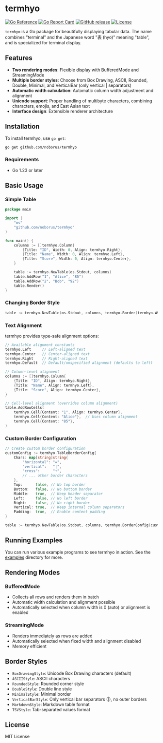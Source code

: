 # termhyo

[![Go Reference](https://pkg.go.dev/badge/github.com/noborus/termhyo.svg)](https://pkg.go.dev/github.com/noborus/termhyo)
[![Go Report Card](https://goreportcard.com/badge/github.com/noborus/termhyo)](https://goreportcard.com/report/github.com/noborus/termhyo)
[![GitHub release](https://img.shields.io/github/release/noborus/termhyo.svg)](https://github.com/noborus/termhyo/releases)
[![License](https://img.shields.io/github/license/noborus/termhyo.svg)](LICENSE)

`termhyo` is a Go package for beautifully displaying tabular data. The name combines "terminal" and the Japanese word "表 (hyo)" meaning "table", and is specialized for terminal display.

## Features

- **Two rendering modes**: Flexible display with BufferedMode and StreamingMode
- **Multiple border styles**: Choose from Box Drawing, ASCII, Rounded, Double, Minimal, and VerticalBar (only vertical | separators)
- **Automatic width calculation**: Automatic column width adjustment and alignment
- **Unicode support**: Proper handling of multibyte characters, combining characters, emojis, and East Asian text
- **Interface design**: Extensible renderer architecture

## Installation

To install termhyo, use `go get`:

```bash
go get github.com/noborus/termhyo
```

### Requirements

- Go 1.23 or later

## Basic Usage

### Simple Table

```go
package main

import (
    "os"
    "github.com/noborus/termhyo"
)

func main() {
    columns := []termhyo.Column{
        {Title: "ID", Width: 0, Align: termhyo.Right},
        {Title: "Name", Width: 0, Align: termhyo.Left},
        {Title: "Score", Width: 0, Align: termhyo.Center},
    }

    table := termhyo.NewTable(os.Stdout, columns)
    table.AddRow("1", "Alice", "85")
    table.AddRow("2", "Bob", "92")
    table.Render()
}
```

### Changing Border Style

```go
table := termhyo.NewTable(os.Stdout, columns, termhyo.Border(termhyo.ASCIIStyle))
```

### Text Alignment

termhyo provides type-safe alignment options:

```go
// Available alignment constants
termhyo.Left     // Left-aligned text
termhyo.Center   // Center-aligned text
termhyo.Right    // Right-aligned text
termhyo.Default  // Default/unspecified alignment (defaults to left)

// Column-level alignment
columns := []termhyo.Column{
    {Title: "ID", Align: termhyo.Right},
    {Title: "Name", Align: termhyo.Left},
    {Title: "Score", Align: termhyo.Center},
}

// Cell-level alignment (overrides column alignment)
table.AddRowCells(
    termhyo.Cell{Content: "1", Align: termhyo.Center},
    termhyo.Cell{Content: "Alice"},  // Uses column alignment
    termhyo.Cell{Content: "85"},
)
```

### Custom Border Configuration

```go
// Create custom border configuration
customConfig := termhyo.TableBorderConfig{
    Chars: map[string]string{
        "horizontal": "=",
        "vertical":   "|",
        "cross":      "+",
        // ... other border characters
    },
    Top:      false, // No top border
    Bottom:   false, // No bottom border
    Middle:   true,  // Keep header separator
    Left:     false, // No left border
    Right:    false, // No right border
    Vertical: true,  // Keep internal column separators
    Padding:  true,  // Enable content padding
}

table := termhyo.NewTable(os.Stdout, columns, termhyo.BorderConfig(customConfig))
```

## Running Examples

You can run various example programs to see termhyo in action.
See the [examples](./examples) directory for more.

## Rendering Modes

### BufferedMode

- Collects all rows and renders them in batch
- Automatic width calculation and alignment possible
- Automatically selected when column width is 0 (auto) or alignment is enabled

### StreamingMode

- Renders immediately as rows are added
- Automatically selected when fixed width and alignment disabled
- Memory efficient

## Border Styles

- `BoxDrawingStyle`: Unicode Box Drawing characters (default)
- `ASCIIStyle`: ASCII characters
- `RoundedStyle`: Rounded corner style
- `DoubleStyle`: Double line style
- `MinimalStyle`: Minimal border
- `VerticalBarStyle`: Only vertical bar separators (|), no outer borders
- `MarkdownStyle`: Markdown table format
- `TSVStyle`: Tab-separated values format

## License

MIT License

